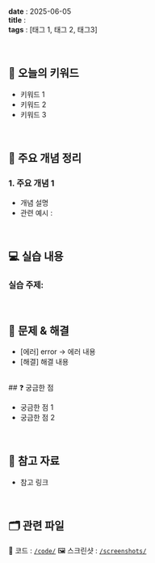 
<br/>

**date** : 2025-06-05 <br/>
**title** : <br/>
**tags** : [태그 1, 태그 2, 태그3] <br/>

<br/>

## 📌 오늘의 키워드

- 키워드 1
- 키워드 2
- 키워드 3

<br/>

## 🧠 주요 개념 정리

### 1. 주요 개념 1
- 개념 설명
- 관련 예시 :

<br/>

## 💻 실습 내용

### 실습 주제: 

<br/>

## 🐛 문제 & 해결

- [에러] error → 에러 내용
- [해결] 해결 내용

<br/>
## ❓ 궁금한 점

- 궁금한 점 1
- 궁금한 점 2

<br/>

## 🔗 참고 자료

- 참고 링크

<br/>

## 🗂 관련 파일

📁 코드 : [`/code/`](../code/)
🖼 스크린샷 : [`/screenshots/`](../screenshots/)
